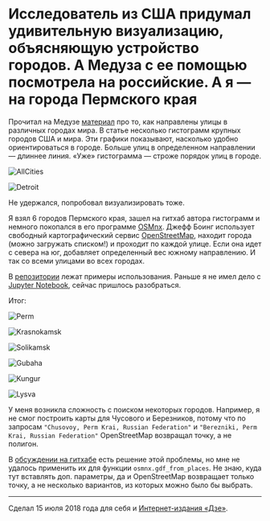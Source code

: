 # Исследователь из США придумал удивительную визуализацию, объясняющую устройство городов. А Медуза с ее помощью посмотрела на российские. А я — на города Пермского края

Прочитал на Медузе [материал](https://meduza.io/shapito/2018/07/14/issledovatel-iz-ssha-pridumal-udivitelnuyu-vizualizatsiyu-ob-yasnyayuschuyu-ustroystvo-gorodov-a-my-s-ee-pomoschyu-posmotreli-na-rossiyskie) про то, как направлены улицы в различных городах мира. В статье несколько гистограмм крупных городов США и мира. Эти графики показывают, насколько удобно ориентироваться в городе. Больше улиц в определенном направлении — длиннее линия. «Уже» гистограмма — строже порядок улиц в городе.

![AllCities](/content/images/2018/07/AllCities.png)

![Detroit](/content/images/2018/07/Detroit.png)

Не удержался, попробовал визуализировать тоже.

Я взял 6 городов Пермского края, зашел на гитхаб автора гистограмм и немного покопался в его программе [OSMnx](https://github.com/gboeing/osmnx). Джефф Боинг использует свободный картографический сервис [OpenStreetMap](https://ru.wikipedia.org/wiki/OpenStreetMap), находит города (можно загружать списком!) и проходит по каждой улице. Если она идет с севера на юг, добавляет определенный вес южному направлению. И так со всеми улицами во всех городах.

В [репозитории](https://github.com/gboeing/osmnx-examples/tree/master/notebooks) лежат примеры использования. Раньше я не имел дело с [Jupyter Notebook](http://jupyter.org), сейчас пришлось разобраться.

Итог:

![Perm](/content/images/2018/07/Perm.jpg)

![Krasnokamsk](/content/images/2018/07/Krasnokamsk.jpg)

![Solikamsk](/content/images/2018/07/Solikamsk.jpg)

![Gubaha](/content/images/2018/07/Gubaha.jpg)

![Kungur](/content/images/2018/07/Kungur.jpg)

![Lysva](/content/images/2018/07/Lysva.jpg)

У меня возникла сложность с поиском некоторых городов. Например, я не смог построить карты для Чусового и Березников, потому что по запросам `"Chusovoy, Perm Krai, Russian Federation"` и `"Berezniki, Perm Krai, Russian Federation"` OpenStreetMap возвращал точку, а не полигон. 

В [обсуждении на гитхабе](https://github.com/gboeing/osmnx/issues/16) есть решение этой проблемы, но мне не удалось применить их для функции `osmnx.gdf_from_places`. Не знаю, куда тут вставлять доп. параметры, да и OpenStreetMap возвращает только точку, а не несколько вариантов, из которых можно было бы выбрать.

 --------

Сделал 15 июля 2018 года для себя и [Интернет-издания «Дзе»](https://vk.com/feed?w=wall-151624664_3305).